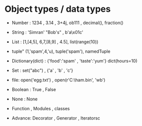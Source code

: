 # Object types / data types

- Number : 1234 , 3.14 , 3+4j, ob111 , decimal(), fraction()

- String : 'Simran' "Bob's" , b'a\x01c'
- List : [1,[4,5], 6,7,[8,9] , 4.5], list(range(10))

- tuple" (1,'spam',4,'u), tuple('spam'), namedTuple

- Dictionary(dict) : {'food':'spam' , 'taste':'yum'} dict(hours=10)

- Set : set("abc") , {'a' , 'b' , 'c'}

- file: open('egg.txt') , open(r'C:\ham.bin', 'wb')
- Boolean : True , False
- None : None
- Function , Modules , classes

- Advance: Decorator , Generator , Iteratorsc